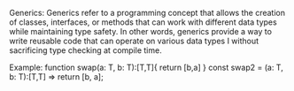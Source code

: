 Generics: 
Generics refer to a programming concept that allows the creation of classes, interfaces, or
methods that can work with different data types while maintaining type safety. In other
words, generics provide a way to write reusable code that can operate on various data types I
without sacrificing type checking at compile time.

Example:
function swap<T>(a: T, b: T):[T,T]{
return [b,a]
}
const swap2 = <T>(a: T, b: T):[T,T] => return [b, a];


